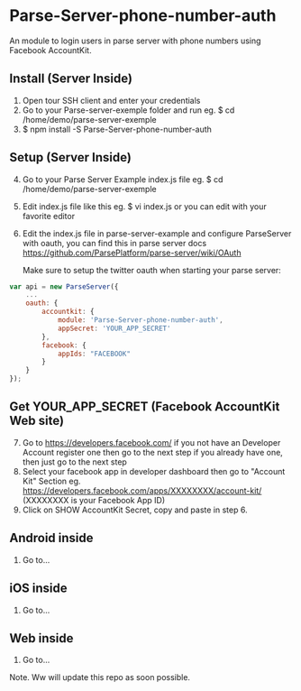 # Parse-Server-phone-number-auth
An module to login users in parse server with phone numbers using Facebook AccountKit.

## Install (Server Inside)
1. Open tour SSH client and enter your credentials
2. Go to your Parse-server-exemple folder and run
   eg. $ cd /home/demo/parse-server-exemple
3. $ npm install -S Parse-Server-phone-number-auth

## Setup (Server Inside)
4. Go to your Parse Server Example index.js file
  eg. $ cd /home/demo/parse-server-exemple
5. Edit index.js file like this
  eg. $ vi index.js or you can edit with your favorite editor

6. Edit the index.js file in parse-server-example and configure ParseServer with oauth, 
     you can find this in parse server docs https://github.com/ParsePlatform/parse-server/wiki/OAuth
     
     Make sure to setup the twitter oauth when starting your parse server:

```js
var api = new ParseServer({
    ...
    oauth: {
        accountkit: {
            module: 'Parse-Server-phone-number-auth',
            appSecret: 'YOUR_APP_SECRET'
        },
        facebook: {
            appIds: "FACEBOOK"
        }
    }
});
```

  
## Get YOUR_APP_SECRET (Facebook AccountKit Web site)

7. Go to https://developers.facebook.com/
   if you not have an Developer Account register one then go to the next step
   if you already have one, then just go to the next step
8. Select your facebook app in developer dashboard then go to "Account Kit" Section
   eg. https://developers.facebook.com/apps/XXXXXXXX/account-kit/    (XXXXXXXX is your Facebook App ID)
9. Click on SHOW AccountKit Secret, copy and paste in step 6.

## Android inside

1. Go to...

## iOS inside

1. Go to...
## Web inside

1. Go to...

Note. Ww will update this repo as soon possible.
 


